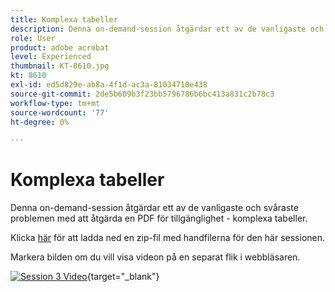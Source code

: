 ```yaml
---
title: Komplexa tabeller
description: Denna on-demand-session åtgärdar ett av de vanligaste och svåraste problemen med att åtgärda en PDF för tillgänglighet - komplexa tabeller
role: User
product: adobe acrobat
level: Experienced
thumbnail: KT-8610.jpg
kt: 8610
exl-id: ed5d829e-ab8a-4f1d-ac3a-81034710e438
source-git-commit: 2de5b609b3f23bb5796786b6bc413a831c2b78c3
workflow-type: tm+mt
source-wordcount: '77'
ht-degree: 0%

---
```


# Komplexa tabeller

Denna on-demand-session åtgärdar ett av de vanligaste och svåraste problemen med att åtgärda en PDF för tillgänglighet - komplexa tabeller.

Klicka [här](../assets/accessibilitysession3.zip) för att ladda ned en zip-fil med handfilerna för den här sessionen.

Markera bilden om du vill visa videon på en separat flik i webbläsaren.

[![Session 3 Video](../assets/Accessibilitysession3_YT.png)](https://youtu.be/kcM_jyHGd6Y){target=&quot;_blank&quot;}
